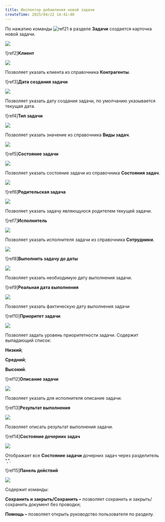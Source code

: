```yaml
---
title: Инспектор добавления новой задачи
createTime: 2025/04/22 14:41:40
---
```

По нажатию команды ![ref21](Aspose.Words.83ab1c44-6b28-430a-a5f2-4d9e6ba1abd4.007.png) в разделе **Задачи** создается карточка новой задачи.

![](Aspose.Words.83ab1c44-6b28-430a-a5f2-4d9e6ba1abd4.324.png)

![ref2]**Клиент**

![](Aspose.Words.83ab1c44-6b28-430a-a5f2-4d9e6ba1abd4.325.png)

Позволяет указать клиента из справочника **Контрагенты**.

![ref3]**Дата создания задачи**

![](Aspose.Words.83ab1c44-6b28-430a-a5f2-4d9e6ba1abd4.326.png)

Позволяет указать дату создания задачи, по умолчанию указывается текущая дата.

![ref4]**Тип задачи**

![](Aspose.Words.83ab1c44-6b28-430a-a5f2-4d9e6ba1abd4.327.png)

Позволяет указать значение из справочника **Виды задач**.

![](Aspose.Words.83ab1c44-6b28-430a-a5f2-4d9e6ba1abd4.328.png)

![ref5]**Состояние задачи**

![](Aspose.Words.83ab1c44-6b28-430a-a5f2-4d9e6ba1abd4.329.png)

Позволяет указать состояние задачи из справочника **Состояния задач**.

![](Aspose.Words.83ab1c44-6b28-430a-a5f2-4d9e6ba1abd4.330.png)

![ref6]**Родительская задача**

![](Aspose.Words.83ab1c44-6b28-430a-a5f2-4d9e6ba1abd4.331.png)

Позволяет указать задачу являющуюся родителем текущей задачи.

![ref7]**Исполнитель**

![](Aspose.Words.83ab1c44-6b28-430a-a5f2-4d9e6ba1abd4.332.png)

Позволяет указать исполнителя задачи из справочника **Сотрудники**.

![](Aspose.Words.83ab1c44-6b28-430a-a5f2-4d9e6ba1abd4.333.png)

![ref8]**Выполнить задачу до даты**

![](Aspose.Words.83ab1c44-6b28-430a-a5f2-4d9e6ba1abd4.334.png)

Позволяет указать необходимую дату выполнения задачи.

![ref9]**Реальная дата выполнения**

![](Aspose.Words.83ab1c44-6b28-430a-a5f2-4d9e6ba1abd4.335.png)

Позволяет указать фактическую дату выполнения задачи

![ref10]**Приоритет задачи**

![](Aspose.Words.83ab1c44-6b28-430a-a5f2-4d9e6ba1abd4.336.png)

Позволяет задать уровень приоритетности задачи. Содержит выпадающий список:

**Низкий**;

**Средний**;

**Высокий**.

![ref12]**Описание задачи**

![](Aspose.Words.83ab1c44-6b28-430a-a5f2-4d9e6ba1abd4.337.png)

Позволяет указать для исполнителя описание задачи.

![ref13]**Результат выполнения**

![](Aspose.Words.83ab1c44-6b28-430a-a5f2-4d9e6ba1abd4.338.png)

Позволяет описать результат выполнения задачи.

![ref14]**Состояние дочерних задач**

![](Aspose.Words.83ab1c44-6b28-430a-a5f2-4d9e6ba1abd4.339.png)

Отображает все **Состояние задачи** дочерних задач через разделитель ",".

![ref15]**Панель действий**

![](Aspose.Words.83ab1c44-6b28-430a-a5f2-4d9e6ba1abd4.340.png)

Содержит команды:

**Сохранить и закрыть/Сохранить –** позволяет сохранить и закрыть/сохранить документ без проводки;

**Помощь –** позволяет открыть руководство пользователя по разделу.